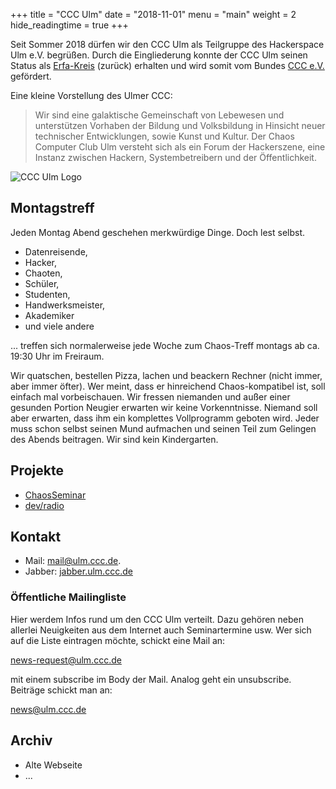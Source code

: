 +++
title = "CCC Ulm"
date = "2018-11-01"
menu = "main"
weight = 2
hide_readingtime = true
+++

Seit Sommer 2018 dürfen wir den CCC Ulm als Teilgruppe des Hackerspace Ulm e.V. begrüßen. Durch die Eingliederung konnte der CCC Ulm seinen Status als [Erfa-Kreis](https://www.ccc.de/de/club/erfas) (zurück) erhalten und wird somit vom Bundes [CCC e.V.](https://www.ccc.de/) gefördert.

Eine kleine Vorstellung des Ulmer CCC:

> Wir sind eine galaktische Gemeinschaft von Lebewesen und unterstützen Vorhaben der Bildung und Volksbildung in Hinsicht neuer technischer Entwicklungen, sowie Kunst und Kultur. Der Chaos Computer Club Ulm versteht sich als ein Forum der Hackerszene, eine Instanz zwischen Hackern, Systembetreibern und der Öffentlichkeit.

![CCC Ulm Logo](/images/ccc_ulm_logo.png)


## Montagstreff

Jeden Montag Abend geschehen merkwürdige Dinge. Doch lest selbst.

- Datenreisende,
- Hacker,
- Chaoten,
- Schüler,
- Studenten,
- Handwerksmeister,
- Akademiker
- und viele andere

... treffen sich normalerweise jede Woche zum Chaos-Treff montags ab ca. 19:30 Uhr im Freiraum.

Wir quatschen, bestellen Pizza, lachen und beackern Rechner (nicht immer, aber immer öfter). Wer meint, dass er hinreichend Chaos-kompatibel ist, soll einfach mal vorbeischauen. Wir fressen niemanden und außer einer gesunden Portion Neugier erwarten wir keine Vorkenntnisse. Niemand soll aber erwarten, dass ihm ein komplettes Vollprogramm geboten wird. Jeder muss schon selbst seinen Mund aufmachen und seinen Teil zum Gelingen des Abends beitragen. Wir sind kein Kindergarten.

## Projekte

- [ChaosSeminar](ChaosSeminar/)
- [dev/radio](http://ulm.ccc.de/dev/radio/)

## Kontakt

- Mail: [mail@ulm.ccc.de](mailto:mail@ulm.ccc.de).
- Jabber: [jabber.ulm.ccc.de](jabber.ulm.ccc.de)

### Öffentliche Mailingliste
Hier werdem Infos rund um den CCC Ulm verteilt. Dazu gehören neben allerlei Neuigkeiten aus dem Internet auch Seminartermine usw. Wer sich auf die Liste eintragen möchte, schickt eine Mail an:

[news-request@ulm.ccc.de](mailto:mail@ulm.ccc.de)

mit einem subscribe im Body der Mail. Analog geht ein unsubscribe. Beiträge schickt man an:

[news@ulm.ccc.de](mailto:news@ulm.ccc.de)

## Archiv

- Alte Webseite
- ...
